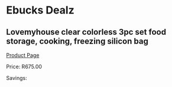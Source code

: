
# Ebucks Dealz
## Lovemyhouse clear colorless 3pc set food storage, cooking, freezing silicon bag
[Product Page](https://www.ebucks.com/web/shop/productSelected.do?prodId=1058698811&catId=714962196)

Price: R675.00

Savings: 


	